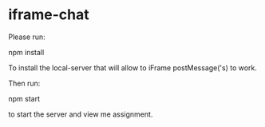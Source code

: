 # iframe-chat

Please run:

npm install

To install the local-server that will allow to iFrame postMessage('s) to work.



Then run:

npm start

to start the server and view me assignment.

